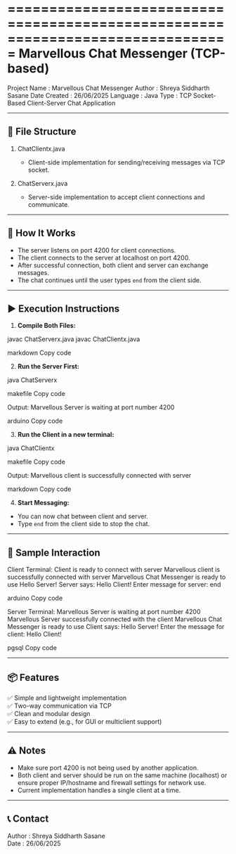 ===============================================================================
                      Marvellous Chat Messenger (TCP-based)
================================================================================

Project Name   : Marvellous Chat Messenger
Author         : Shreya Siddharth Sasane
Date Created   : 26/06/2025
Language       : Java
Type           : TCP Socket-Based Client-Server Chat Application

--------------------------------------------------------------------------------
📁 File Structure
--------------------------------------------------------------------------------

1. ChatClientx.java
    - Client-side implementation for sending/receiving messages via TCP socket.

2. ChatServerx.java
    - Server-side implementation to accept client connections and communicate.

--------------------------------------------------------------------------------
🔧 How It Works
--------------------------------------------------------------------------------

- The server listens on port 4200 for client connections.
- The client connects to the server at localhost on port 4200.
- After successful connection, both client and server can exchange messages.
- The chat continues until the user types `end` from the client side.

--------------------------------------------------------------------------------
▶️ Execution Instructions
--------------------------------------------------------------------------------

1. **Compile Both Files:**

javac ChatServerx.java
javac ChatClientx.java

markdown
Copy code

2. **Run the Server First:**

java ChatServerx

makefile
Copy code

Output:
Marvellous Server is waiting at port number 4200

arduino
Copy code

3. **Run the Client in a new terminal:**

java ChatClientx

makefile
Copy code

Output:
Marvellous client is successfully connected with server

markdown
Copy code

4. **Start Messaging:**
- You can now chat between client and server.
- Type `end` from the client side to stop the chat.

--------------------------------------------------------------------------------
💬 Sample Interaction
--------------------------------------------------------------------------------

Client Terminal:
Client is ready to connect with server
Marvellous client is successfully connected with server
Marvellous Chat Messenger is ready to use
Hello Server!
Server says: Hello Client!
Enter message for server:
end

arduino
Copy code

Server Terminal:
Marvellous Server is waiting at port number 4200
Marvellous Server successfully connected with the client
Marvellous Chat Messenger is ready to use
Client says: Hello Server!
Enter the message for client:
Hello Client!

pgsql
Copy code

--------------------------------------------------------------------------------
📦 Features
--------------------------------------------------------------------------------

✅ Simple and lightweight implementation  
✅ Two-way communication via TCP  
✅ Clean and modular design  
✅ Easy to extend (e.g., for GUI or multiclient support)

--------------------------------------------------------------------------------
⚠️ Notes
--------------------------------------------------------------------------------

- Make sure port 4200 is not being used by another application.
- Both client and server should be run on the same machine (localhost) or 
  ensure proper IP/hostname and firewall settings for network use.
- Current implementation handles a single client at a time.

--------------------------------------------------------------------------------
📞 Contact
--------------------------------------------------------------------------------

Author : Shreya Siddharth Sasane  
Date   : 26/06/2025 

